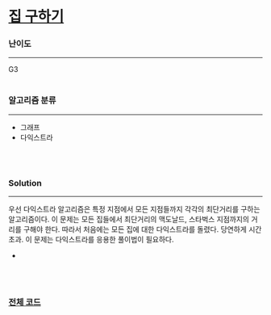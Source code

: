 # [집 구하기](https://www.acmicpc.net/problem/13911)

### 난이도

***
G3
<br><br>

### 알고리즘 분류

***

* 그래프
* 다익스트라

<br><br>

### Solution

***

우선 다익스트라 알고리즘은 특정 지점에서 모든 지점들까지 각각의 최단거리를 구하는 알고리즘이다. 이 문제는 모든 집들에서 최단거리의 맥도날드, 스타벅스 지점까지의 거리를 구해야 한다. 따라서 처음에는 모든 집에 대한
다익스트라를 돌렸다. 당연하게 시간초과. 이 문제는 다익스트라를 응용한 풀이법이 필요하다.

* 

<br><br>

### [전체 코드](https://github.com/Jungmin-Seo0527/CodingTest/blob/main/src/dijkstra/BOJ13911_집_구하기.java)
